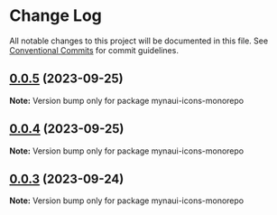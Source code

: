 # Change Log

All notable changes to this project will be documented in this file.
See [Conventional Commits](https://conventionalcommits.org) for commit guidelines.

## [0.0.5](https://github.com/praveenjuge/myna-icons/compare/v0.0.4...v0.0.5) (2023-09-25)

**Note:** Version bump only for package mynaui-icons-monorepo





## [0.0.4](https://github.com/praveenjuge/myna-icons/compare/v0.0.3...v0.0.4) (2023-09-25)

**Note:** Version bump only for package mynaui-icons-monorepo





## [0.0.3](https://github.com/praveenjuge/myna-icons/compare/v0.0.2...v0.0.3) (2023-09-24)

**Note:** Version bump only for package mynaui-icons-monorepo
